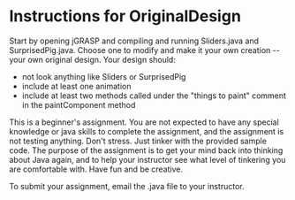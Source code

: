 # Instructions for OriginalDesign

Start by opening jGRASP and compiling and running Sliders.java and SurprisedPig.java. Choose one to modify and make it your own creation -- your own original design. Your design should:
 - not look anything like Sliders or SurprisedPig
 - include at least one animation
 - include at least two methods called under the "things to paint" comment in the paintComponent method

This is a beginner's assignment. You are not expected to have any special knowledge or java skills to complete the assignment, and the assignment is not testing anything. Don't stress. Just tinker with the provided sample code. The purpose of the assignment is to get your mind back into thinking about Java again, and to help your instructor see what level of tinkering you are comfortable with. Have fun and be creative.

To submit your assignment, email the .java file to your instructor.
